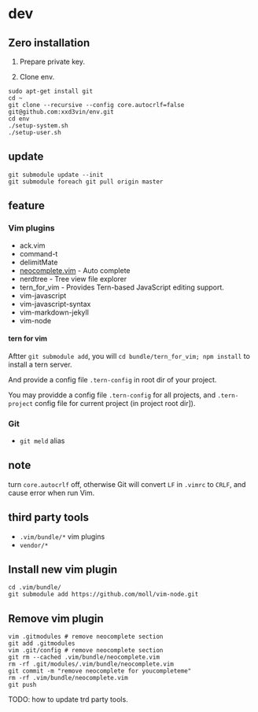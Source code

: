 dev
===

## Zero installation

1. Prepare private key.

2. Clone env.

```
sudo apt-get install git
cd ~
git clone --recursive --config core.autocrlf=false git@github.com:xxd3vin/env.git
cd env
./setup-system.sh
./setup-user.sh
```

## update

```
git submodule update --init
git submodule foreach git pull origin master
```

## feature

### Vim plugins

- ack.vim
- command-t
- delimitMate
- [neocomplete.vim](https://github.com/Shougo/neocomplete.vim) - Auto complete
- nerdtree - Tree view file explorer
- tern_for_vim - Provides Tern-based JavaScript editing support.
- vim-javascript
- vim-javascript-syntax
- vim-markdown-jekyll
- vim-node

#### tern for vim

Aftter `git submodule add`, you will `cd bundle/tern_for_vim; npm install` to
install a tern server.

And provide a config file `.tern-config` in root dir of your project.

You may providde a config file `.tern-config` for all projects, and
`.tern-project` config file for current project (in project root dir]).

### Git

- `git meld` alias

## note

turn `core.autocrlf` off, otherwise Git will convert `LF` in `.vimrc` to `CRLF`, and cause error when run Vim.

## third party tools

- `.vim/bundle/*` vim plugins
- `vendor/*`

## Install new vim plugin

```
cd .vim/bundle/
git submodule add https://github.com/moll/vim-node.git
```

## Remove vim plugin

```
vim .gitmodules # remove neocomplete section
git add .gitmodules
vim .git/config # remove neocomplete section
git rm --cached .vim/bundle/neocomplete.vim
rm -rf .git/modules/.vim/bundle/neocomplete.vim
git commit -m "remove neocomplete for youcompleteme"
rm -rf .vim/bundle/neocomplete.vim
git push
```

TODO: how to update trd party tools.
